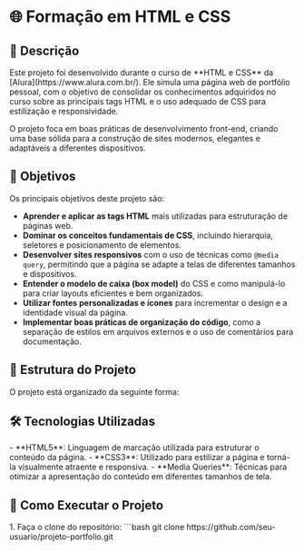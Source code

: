 <h1>🌐 Formação em HTML e CSS</h1>

<h2>📝 Descrição</h2>
Este projeto foi desenvolvido durante o curso de **HTML e CSS** da [Alura](https://www.alura.com.br/). Ele simula uma página web de portfólio pessoal, com o objetivo de consolidar os conhecimentos adquiridos no curso sobre as principais tags HTML e o uso adequado de CSS para estilização e responsividade.

O projeto foca em boas práticas de desenvolvimento front-end, criando uma base sólida para a construção de sites modernos, elegantes e adaptáveis a diferentes dispositivos.

<h2>🎯 Objetivos</h2>
Os principais objetivos deste projeto são:

- **Aprender e aplicar as tags HTML** mais utilizadas para estruturação de páginas web.
- **Dominar os conceitos fundamentais de CSS**, incluindo hierarquia, seletores e posicionamento de elementos.
- **Desenvolver sites responsivos** com o uso de técnicas como `@media query`, permitindo que a página se adapte a telas de diferentes tamanhos e dispositivos.
- **Entender o modelo de caixa (box model)** do CSS e como manipulá-lo para criar layouts eficientes e bem organizados.
- **Utilizar fontes personalizadas e ícones** para incrementar o design e a identidade visual da página.
- **Implementar boas práticas de organização do código**, como a separação de estilos em arquivos externos e o uso de comentários para documentação.

<h2>📂 Estrutura do Projeto</h2>
O projeto está organizado da seguinte forma:


<h2>🛠️ Tecnologias Utilizadas</h2>
- **HTML5**: Linguagem de marcação utilizada para estruturar o conteúdo da página.
- **CSS3**: Utilizado para estilizar a página e torná-la visualmente atraente e responsiva.
- **Media Queries**: Técnicas para otimizar a apresentação do conteúdo em diferentes tamanhos de tela.

<h2>🚀 Como Executar o Projeto</h2>
1. Faça o clone do repositório:
   ```bash
   git clone https://github.com/seu-usuario/projeto-portfolio.git



